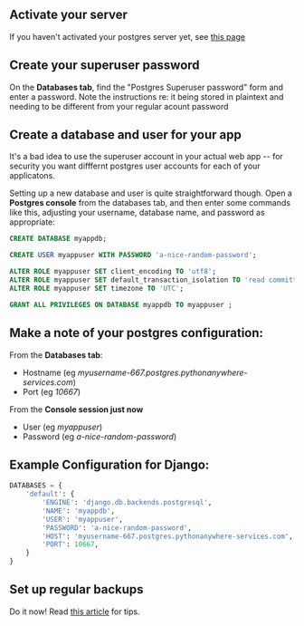 
<!--
.. title: Getting Started with Postgres
.. slug: PostgresGettingStarted
.. date: 2017-09-07 10:35:28 UTC+01:00
.. tags:
.. category:
.. link:
.. description:
.. type: text
-->


## Activate your server

If you haven't activated your postgres server yet, see [this page](/pages/Postgres/)

## Create your superuser password

On the **Databases tab**, find the "Postgres Superuser password" form and
enter a password.  Note the instructions re: it being stored in plaintext and
needing to be different from your regular acount password

## Create a database and user for your app

It's a bad idea to use the superuser account in your actual web app -- for
security you want difffernt postgres user accounts for each of your applicatons.

Setting up a new database and user is quite straightforward though.  Open a
**Postgres console** from the databases tab, and then enter some commands like this,
adjusting your username, database name, and password as appropriate:


```sql
CREATE DATABASE myappdb;

CREATE USER myappuser WITH PASSWORD 'a-nice-random-password';

ALTER ROLE myappuser SET client_encoding TO 'utf8';
ALTER ROLE myappuser SET default_transaction_isolation TO 'read committed';
ALTER ROLE myappuser SET timezone TO 'UTC';

GRANT ALL PRIVILEGES ON DATABASE myappdb TO myappuser ;
```

## Make a note of your postgres configuration:

From the **Databases tab**:

* Hostname (eg *myusername-667.postgres.pythonanywhere-services.com*)
* Port (eg *10667*)

From the **Console session just now**

* User (eg *myappuser*)
* Password (eg *a-nice-random-password*)


## Example Configuration for Django:

```python
DATABASES = {
    'default': {
        'ENGINE': 'django.db.backends.postgresql',
        'NAME': 'myappdb',
        'USER': 'myappuser',
        'PASSWORD': 'a-nice-random-password',
        'HOST': 'myusername-667.postgres.pythonanywhere-services.com',
        'PORT': 10667,
    }
}
```


## Set up regular backups

Do it now!  Read [this article](/pages/RegularPostgresBackups/) for tips.

